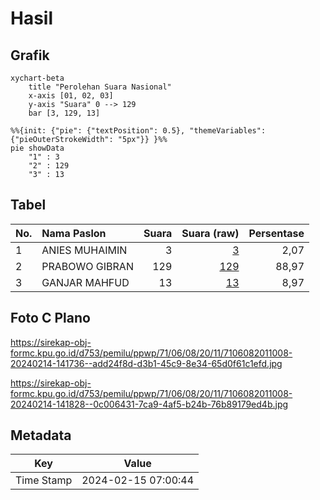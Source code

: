 # Hasil

## Grafik

```mermaid
xychart-beta
    title "Perolehan Suara Nasional"
    x-axis [01, 02, 03]
    y-axis "Suara" 0 --> 129
    bar [3, 129, 13]
```

```mermaid
%%{init: {"pie": {"textPosition": 0.5}, "themeVariables": {"pieOuterStrokeWidth": "5px"}} }%%
pie showData
    "1" : 3
    "2" : 129
    "3" : 13
```

## Tabel

| No. | Nama Paslon    | Suara | Suara (raw) | Persentase |
|:--- |:-------------- | -----:| -----------:| ----------:|
| 1   | ANIES MUHAIMIN | 3     | [3][p-1]    | 2,07       |
| 2   | PRABOWO GIBRAN | 129   | [129][p-2]  | 88,97      |
| 3   | GANJAR MAHFUD  | 13    | [13][p-3]   | 8,97       |


[p-1]: https://github.com/gigit-pemilu/pemilu-2024/blob/main/pilpres/hitung-suara/sub/71-sulawesi-utara/sub/06-minahasa-utara/sub/08-kalawat/sub/2011-watutumou-dua/sub/008-tps/sub/paslon-1.txt
[p-2]: https://github.com/gigit-pemilu/pemilu-2024/blob/main/pilpres/hitung-suara/sub/71-sulawesi-utara/sub/06-minahasa-utara/sub/08-kalawat/sub/2011-watutumou-dua/sub/008-tps/sub/paslon-2.txt
[p-3]: https://github.com/gigit-pemilu/pemilu-2024/blob/main/pilpres/hitung-suara/sub/71-sulawesi-utara/sub/06-minahasa-utara/sub/08-kalawat/sub/2011-watutumou-dua/sub/008-tps/sub/paslon-3.txt

## Foto C Plano

https://sirekap-obj-formc.kpu.go.id/d753/pemilu/ppwp/71/06/08/20/11/7106082011008-20240214-141736--add24f8d-d3b1-45c9-8e34-65d0f61c1efd.jpg

https://sirekap-obj-formc.kpu.go.id/d753/pemilu/ppwp/71/06/08/20/11/7106082011008-20240214-141828--0c006431-7ca9-4af5-b24b-76b89179ed4b.jpg


## Metadata

| Key        | Value               |
| ---------- | ------------------- |
| Time Stamp | 2024-02-15 07:00:44 |



